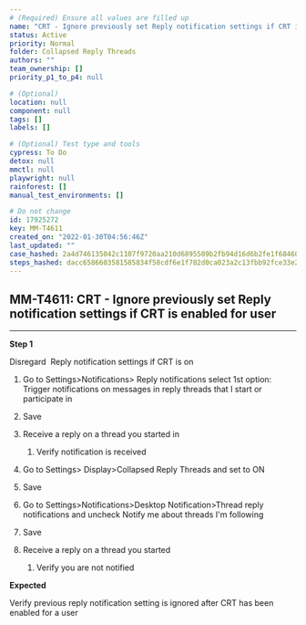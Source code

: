 ```yaml
---
# (Required) Ensure all values are filled up
name: "CRT - Ignore previously set Reply notification settings if CRT is enabled for user"
status: Active
priority: Normal
folder: Collapsed Reply Threads
authors: ""
team_ownership: []
priority_p1_to_p4: null

# (Optional)
location: null
component: null
tags: []
labels: []

# (Optional) Test type and tools
cypress: To Do
detox: null
mmctl: null
playwright: null
rainforest: []
manual_test_environments: []

# Do not change
id: 17925272
key: MM-T4611
created_on: "2022-01-30T04:56:46Z"
last_updated: ""
case_hashed: 2a4d746135042c1107f9720aa210d6895509b2fb94d16d6b2fe1f68460bed9d87aa5558340cdbaab5e933ad5d13cf017
steps_hashed: dacc6586603581585834f58cdf6e1f782d0ca023a2c13fbb92fce33e20b13a7ee4901104127901390371ae22f117c585
---
```


<!-- (Auto-generated) Based on frontmatter's "key" and "name" -->

## MM-T4611: CRT - Ignore previously set Reply notification settings if CRT is enabled for user

---

**Step 1**

Disregard  Reply notification settings if CRT is on

1. Go to Settings>Notifications> Reply notifications select 1st option: Trigger notifications on messages in reply threads that I start or participate in

2. Save

3. Receive a reply on a thread you started in 

   1. Verify notification is received 

4. Go to Settings> Display>Collapsed Reply Threads and set to ON

5. Save

6. Go to Settings>Notifications>Desktop Notification>Thread reply notifications and uncheck Notify me about threads I'm following 

7. Save

8. Receive a reply on a thread you started 

   1. Verify you are not notified

**Expected**

Verify previous reply notification setting is ignored after CRT has been enabled for a user

